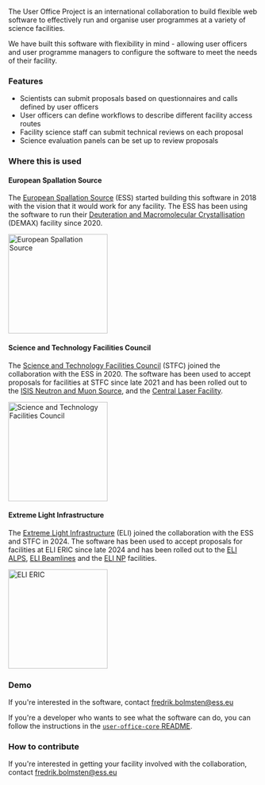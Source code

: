 The User Office Project is an international collaboration to build flexible web software to
effectively run and organise user programmes at a variety of science facilities.

We have built this software with flexibility in mind - allowing user officers and user
programme managers to configure the software to meet the needs of their facility.

### Features

- Scientists can submit proposals based on questionnaires and calls defined by user officers
- User officers can define workflows to describe different facility access routes
- Facility science staff can submit technical reviews on each proposal
- Science evaluation panels can be set up to review proposals 

### Where this is used

#### European Spallation Source

The [European Spallation Source] (ESS) started building this software in 2018 with the vision that it would
work for any facility. The ESS has been using the software to run their [Deuteration and Macromolecular
Crystallisation] (DEMAX) facility since 2020.

<a href="https://europeanspallationsource.se/">
  <picture>
    <source alt="European Spallation Source" media="(prefers-color-scheme: dark)" srcset="https://user-images.githubusercontent.com/58165815/194562147-f394e807-7e35-48ae-9c88-7b9f7022d648.png" width=200>
    <img alt="European Spallation Source" src="https://user-images.githubusercontent.com/58165815/194561754-ae26bf97-dfad-4c27-8ea6-e6727b564679.png" width=200>
  </picture>
</a>


#### Science and Technology Facilities Council

The [Science and Technology Facilities Council] (STFC) joined the collaboration with the ESS in 2020.
The software has been used to accept proposals for facilities at STFC since late 2021 and has been
rolled out to the [ISIS Neutron and Muon Source], and the [Central Laser Facility].

[<img alt="Science and Technology Facilities Council" src="https://upload.wikimedia.org/wikipedia/en/thumb/4/40/Science_and_Technology_Facilities_Council_logo.svg/1920px-Science_and_Technology_Facilities_Council_logo.svg.png" width=200>](https://www.ukri.org/councils/stfc/)

#### Extreme Light Infrastructure

The [Extreme Light Infrastructure] (ELI) joined the collaboration with the ESS and STFC in 2024.
The software has been used to accept proposals for facilities at ELI ERIC since late 2024 and has been
rolled out to the [ELI ALPS], [ELI Beamlines] and the [ELI NP] facilities.

[<img alt="ELI ERIC" src="https://eli-laser.eu/images/eli-logo-HQ-1.jpg" width=200>](https://eli-laser.eu/)

### Demo

If you're interested in the software, contact fredrik.bolmsten@ess.eu

If you're a developer who wants to see what the software can do, you can follow the instructions in
the [`user-office-core` README](https://github.com/UserOfficeProject/user-office-core).

### How to contribute

If you're interested in getting your facility involved with the collaboration, contact fredrik.bolmsten@ess.eu

[Deuteration and Macromolecular Crystallisation]: https://europeanspallationsource.se/science-support-systems/demax
[European Spallation Source]: https://europeanspallationsource.se/
[Science and Technology Facilities Council]: https://www.ukri.org/councils/stfc/
[ISIS Neutron and Muon Source]: https://www.isis.stfc.ac.uk/Pages/home.aspx
[Central Laser Facility]: https://www.clf.stfc.ac.uk/Pages/About-the-Central-Laser-Facility.aspx
[Extreme Light Infrastructure]: https://eli-laser.eu/
[ELI ALPS]: https://www.eli-alps.hu/
[ELI Beamlines]: https://www.eli-beams.eu/
[ELI NP]: https://www.eli-np.ro/
